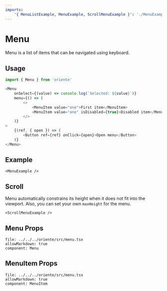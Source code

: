 ```yaml
---
imports:
    '{ MenuListExample, MenuExample, ScrollMenuExample }': './MenuExample'
---
```


# Menu

Menu is a list of items that can be navigated using keyboard.

## Usage

```js
import { Menu } from 'oriente'

<Menu
    onSelect={(value) => console.log(`Selected: ${value}`)}
    menu={() => (
        <>
            <MenuItem value="one">First item</MenuItem>
            <MenuItem value="one" isDisabled={true}>Disabled item</MenuItem>
        </>
    )}
>
    {(ref, { open }) => (
        <Button ref={ref} onClick={open}>Open menu</Button>
    )}
</Menu>
```

## Example

```@render
<MenuExample />
```

## Scroll

Menu automatically constrains its height when it does not fit into the viewport.
Also, you can set your own `maxHeight` for the menu.

```@render
<ScrollMenuExample />
```

## Menu Props

```@propsdoc
file: ../../../oriente/src/menu.tsx
allowMarkdown: true
component: Menu
```

## MenuItem Props

```@propsdoc
file: ../../../oriente/src/menu.tsx
allowMarkdown: true
component: MenuItem
```
